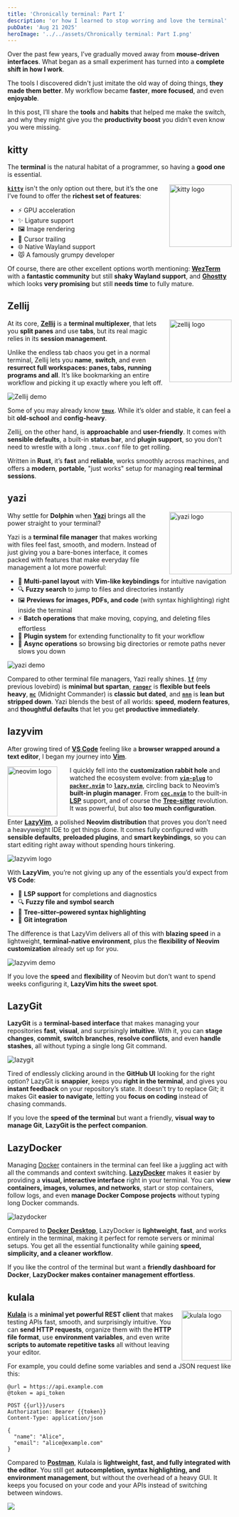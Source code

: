 ```yaml
---
title: 'Chronically terminal: Part I'
description: 'or how I learned to stop worring and love the terminal'
pubDate: 'Aug 21 2025'
heroImage: '../../assets/Chronically terminal: Part I.png'
---
```


Over the past few years, I’ve gradually moved away from **mouse-driven interfaces**.
What began as a small experiment has turned into a **complete shift in how I work**.

The tools I discovered didn't just imitate the old way of doing things, **they made them better**. My workflow became **faster**, **more focused**, and even **enjoyable**.

In this post, I’ll share the **tools** and **habits** that helped me make the switch, and why they might give you the **productivity boost** you didn’t even know you were missing.

## kitty

The **terminal** is the natural habitat of a programmer, so having a **good one** is essential.

<img src="/kitty.svg" alt="kitty logo" style="float: right; margin-left: 1em; width: 10em;" />

[**`kitty`**](https://sw.kovidgoyal.net/kitty) isn't the only option out there, but it’s the one I’ve found to offer the **richest set of features**:

- ⚡ GPU acceleration
- ✨ Ligature support
- 🖼️ Image rendering
- 🎯 Cursor trailing
- 🌐 Native Wayland support
- 😾 A famously grumpy developer

Of course, there are other excellent options worth mentioning: [**WezTerm**](https://wezterm.org) with a **fantastic community** but still **shaky Wayland support**, and [**Ghostty**](https://ghostty.org) which looks **very promising** but still **needs time** to fully mature.

## Zellij

<img src="/zellij.png" alt="zellij logo" style="float: right; margin-left: 1em; width: 10em;" />

At its core, [**Zellij**](https://zellij.dev) is a **terminal multiplexer**, that lets you **split panes** and use **tabs**, but its real magic relies in its **session management**.

Unlike the endless tab chaos you get in a normal terminal, Zellij lets you **name**, **switch**, and even **resurrect full workspaces: panes, tabs, running programs and all**. It’s like bookmarking an entire workflow and picking it up exactly where you left off.

![Zellij demo](../../assets/zellij_in_action.gif)

Some of you may already know [**`tmux`**](https://github.com/tmux/tmux/wiki). While it’s older and stable, it can feel a bit **old-school** and **config-heavy**.

Zellij, on the other hand, is **approachable** and **user-friendly**. It comes with **sensible defaults**, a built-in **status bar**, and **plugin support**, so you don’t need to wrestle with a long `.tmux.conf` file to get rolling.

Written in **Rust**, it’s **fast** and **reliable**, works smoothly across machines, and offers a **modern**, **portable**, "just works" setup for managing **real terminal sessions**.

## yazi

<img src="/yazi.png" alt="yazi logo" style="float: right; margin-left: 1em; width: 10em;" />

Why settle for **Dolphin** when [**Yazi**](https://yazi-rs.github.io) brings all the power straight to your terminal? 

Yazi is a **terminal file manager** that makes working with files feel fast, smooth, and modern. Instead of just giving you a bare-bones interface, it comes packed with features that make everyday file management a lot more powerful:

- 📂 **Multi-panel layout** with **Vim-like keybindings** for intuitive navigation
- 🔍 **Fuzzy search** to jump to files and directories instantly
- 🖼️ **Previews for images, PDFs, and code** (with syntax highlighting) right inside the terminal
- ⚡ **Batch operations** that make moving, copying, and deleting files effortless
- 🔌 **Plugin system** for extending functionality to fit your workflow
- 🔄 **Async operations** so browsing big directories or remote paths never slows you down

<img src="/yazi_demo.gif" alt="yazi demo" /> <!-- TODO: move to public/ -->

Compared to other terminal file managers, Yazi really shines. [**`lf`**](https://github.com/gokcehan/lf) (my previous lovebird) is **minimal but spartan**, [**`ranger`**](https://ranger.fm) is **flexible but feels heavy**, [**`mc`**](https://midnight-commander.org) (Midnight Commander) is **classic but dated**, and [**`nnn`**](https://github.com/jarun/nnn) is **lean but stripped down**. Yazi blends the best of all worlds: **speed**, **modern features**, and **thoughtful defaults** that let you get **productive immediately**.

## lazyvim

After growing tired of [**VS Code**](https://code.visualstudio.com) feeling like a **browser wrapped around a text editor**, I began my journey into [**Vim**](https://www.vim.org).

<img src="/neovim.png" alt="neovim logo" style="float: left; margin-right: 2em; width: 8em;" />

I quickly fell into the **customization rabbit hole** and watched the ecosystem evolve: from [**`vim-plug`**](https://github.com/junegunn/vim-plug) to [**`packer.nvim`**](https://github.com/wbthomason/packer.nvim) to [**`lazy.nvim`**](https://github.com/folke/lazy.nvim), circling back to Neovim’s **built-in plugin manager**. From [**`coc.nvim`**](https://github.com/neoclide/coc.nvim) to the built-in [**LSP**](https://microsoft.github.io/language-server-protocol) support, and of course the [**Tree-sitter**](https://tree-sitter.github.io/tree-sitter) revolution. It was powerful, but also **too much configuration**.

Enter [**LazyVim**](https://www.lazyvim.org), a polished **Neovim distribution** that proves you don’t need a heavyweight IDE to get things done. It comes fully configured with **sensible defaults**, **preloaded plugins**, and **smart keybindings**, so you can start editing right away without spending hours tinkering.

![lazyvim logo](../../assets/lazyvim_logo.png)

With **LazyVim**, you’re not giving up any of the essentials you’d expect from **VS Code**:

- 🧩 **LSP support** for completions and diagnostics
- 🔍 **Fuzzy file and symbol search**
- 🌳 **Tree-sitter–powered syntax highlighting**
- 🔧 **Git integration**

The difference is that LazyVim delivers all of this with **blazing speed** in a lightweight, **terminal-native environment**, plus the **flexibility of Neovim customization** already set up for you.

![lazyvim demo](../../assets/lazyvim.png)

If you love the **speed** and **flexibility** of Neovim but don’t want to spend weeks configuring it, **LazyVim hits the sweet spot**.

## LazyGit

**LazyGit** is a **terminal-based interface** that makes managing your repositories **fast**, **visual**, and surprisingly **intuitive**. With it, you can **stage changes**, **commit**, **switch branches**, **resolve conflicts**, and even **handle stashes**, all without typing a single long Git command.

![lazygit](../../assets/lazygit.gif)

Tired of endlessly clicking around in the **GitHub UI** looking for the right option? LazyGit is **snappier**, keeps you **right in the terminal**, and gives you **instant feedback** on your repository’s state. It doesn't try to replace Git; it makes Git **easier to navigate**, letting you **focus on coding** instead of chasing commands.

If you love the **speed of the terminal** but want a friendly, **visual way to manage Git**, **LazyGit is the perfect companion**.

## LazyDocker

Managing [Docker](https://www.docker.com) containers in the terminal can feel like a juggling act with all the commands and context switching. [**LazyDocker**](https://github.com/jesseduffield/lazydocker) makes it easier by providing a **visual, interactive interface** right in your terminal. You can **view containers, images, volumes, and networks**, start or stop containers, follow logs, and even **manage Docker Compose projects** without typing long Docker commands.

![lazydocker](../../assets/lazydocker.gif)

Compared to [**Docker Desktop**](https://www.docker.com/products/docker-desktop), LazyDocker is **lightweight**, **fast**, and works entirely in the terminal, making it perfect for remote servers or minimal setups. You get all the essential functionality while gaining **speed, simplicity, and a cleaner workflow**.

If you like the control of the terminal but want a **friendly dashboard for Docker**, **LazyDocker makes container management effortless**.

## kulala

<img src="/kulala.svg" alt="kulala logo" style="float: right; margin-left: 1em; width: 8em;" />

[**Kulala**](https://neovim.getkulala.net) is a **minimal yet powerful REST client** that makes testing APIs fast, smooth, and surprisingly intuitive. You can **send HTTP requests**, organize them with the **HTTP file format**, use **environment variables**, and even write **scripts to automate repetitive tasks** all without leaving your editor.

For example, you could define some variables and send a JSON request like this:

```http
@url = https://api.example.com
@token = api_token

POST {{url}}/users
Authorization: Bearer {{token}}
Content-Type: application/json

{
  "name": "Alice",
  "email": "alice@example.com"
}
```

Compared to [**Postman**](https://www.postman.com), Kulala is **lightweight, fast, and fully integrated with the editor**. You still get **autocompletion, syntax highlighting, and environment management**, but without the overhead of a heavy GUI. It keeps you focused on your code and your APIs instead of switching between windows.

![](../../assets/kulala_in_action.gif)
